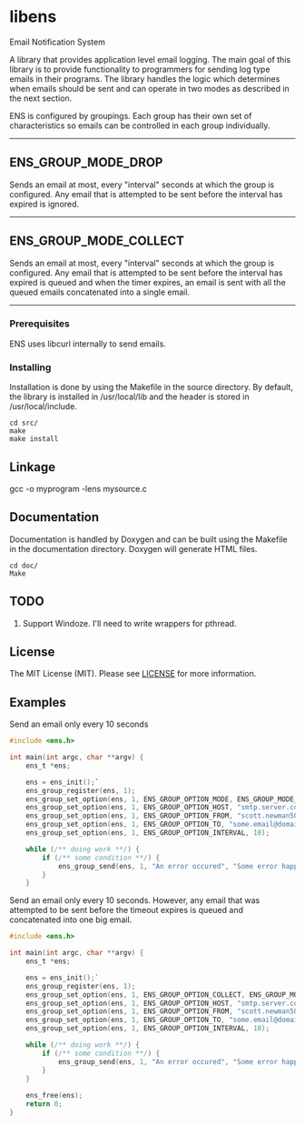 # libens
Email Notification System

A library that provides application level email logging. The main goal of this library is to provide functionality to programmers for sending log type emails in their programs. The library handles the logic which determines  when emails should be sent and can operate in two modes as described in the next section.

ENS is configured by groupings. Each group has their own set of characteristics so emails can be controlled in each group individually.

---------------------------------------------------------------------------
ENS_GROUP_MODE_DROP
---------------------------------------------------------------------------
Sends an email at most, every "interval" seconds at which the group is configured. Any email that is attempted to be sent before the interval has expired is ignored.

---------------------------------------------------------------------------
ENS_GROUP_MODE_COLLECT
---------------------------------------------------------------------------
Sends an email at most, every "interval" seconds at which the group is configured. Any email that is attempted to be sent before the interval has expired is queued and when the timer expires, an email is sent with all the queued emails concatenated into a single email.

---------------------------------------------------------------------------

### Prerequisites
ENS uses libcurl internally to send emails.

### Installing
Installation is done by using the Makefile in the source directory. By default, the library is installed in /usr/local/lib and the header is stored in /usr/local/include.
```
cd src/
make
make install
```

## Linkage
gcc -o myprogram -lens mysource.c

## Documentation
Documentation is handled by Doxygen and can be built using the Makefile in the documentation directory. Doxygen will generate HTML files.
```
cd doc/
Make
```

## TODO
1) Support Windoze. I'll need to write wrappers for pthread.

## License
The MIT License (MIT). Please see [LICENSE](LICENSE) for more information.

## Examples
Send an email only every 10 seconds

```c
#include <ens.h>

int main(int argc, char **argv) {
    ens_t *ens;

    ens = ens_init();`
    ens_group_register(ens, 1);
    ens_group_set_option(ens, 1, ENS_GROUP_OPTION_MODE, ENS_GROUP_MODE_DROP);
    ens_group_set_option(ens, 1, ENS_GROUP_OPTION_HOST, "smtp.server.com:587");
    ens_group_set_option(ens, 1, ENS_GROUP_OPTION_FROM, "scott.newman50@gmail.com");
    ens_group_set_option(ens, 1, ENS_GROUP_OPTION_TO, "some.email@domain.com");
    ens_group_set_option(ens, 1, ENS_GROUP_OPTION_INTERVAL, 10);

    while (/** doing work **/) {
        if (/** some condition **/) {
            ens_group_send(ens, 1, "An error occured", "Some error happened and here's an email.");
        }
    }
```

Send an email only every 10 seconds. However, any email that was attempted to be sent before the timeout expires is queued and concatenated into one big email.

```c
#include <ens.h>

int main(int argc, char **argv) {
    ens_t *ens;

    ens = ens_init();`
    ens_group_register(ens, 1);
    ens_group_set_option(ens, 1, ENS_GROUP_OPTION_COLLECT, ENS_GROUP_MODE_DROP);
    ens_group_set_option(ens, 1, ENS_GROUP_OPTION_HOST, "smtp.server.com:587");
    ens_group_set_option(ens, 1, ENS_GROUP_OPTION_FROM, "scott.newman50@gmail.com");
    ens_group_set_option(ens, 1, ENS_GROUP_OPTION_TO, "some.email@domain.com");
    ens_group_set_option(ens, 1, ENS_GROUP_OPTION_INTERVAL, 10);

    while (/** doing work **/) {
        if (/** some condition **/) {
            ens_group_send(ens, 1, "An error occured", "Some error happened and here's an email.");
        }
    }
	
    ens_free(ens);
    return 0;
}

```

